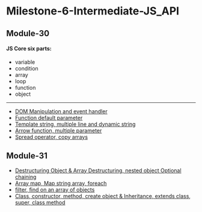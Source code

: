 # Milestone-6-Intermediate-JS_API

## Module-30
####  JS Core six parts:
  * variable
  * condition
  * array
  * loop
  * function
  * object
<hr>

* <a href="https://github.com/Polin-Rahman/Milestone-6-Intermediate-JS_API/tree/main/module-30/dom-manipulation" target="_blank">DOM Manipulation and event handler</a>
* <a href="https://github.com/Polin-Rahman/Milestone-6-Intermediate-JS_API/tree/main/module-30/default-parameter" target="_blank">Function default parameter</a>
* <a href="https://github.com/Polin-Rahman/Milestone-6-Intermediate-JS_API/tree/main/module-30/template-string" target="_blank">Template string, multiple line and dynamic string</a>
* <a href="https://github.com/Polin-Rahman/Milestone-6-Intermediate-JS_API/tree/main/module-30/arrow-function" target="_blank">Arrow function, multiple parameter</a>
* <a href="https://github.com/Polin-Rahman/Milestone-6-Intermediate-JS_API/tree/main/module-30/spread-operator" target="_blank">Spread operator, copy arrays</a>

## Module-31
* <a href="https://github.com/Polin-Rahman/Milestone-6-Intermediate-JS_API/tree/main/module-31/Destructuring" target="_blank">Destructuring Object & Array Destructuring, nested object Optional chaining</a>
* <a href="https://github.com/Polin-Rahman/Milestone-6-Intermediate-JS_API/tree/main/module-31/Array-map" target="_blank">Array map, Map string array, foreach</a>
* <a href="https://github.com/Polin-Rahman/Milestone-6-Intermediate-JS_API/tree/main/module-31/filter-find" target="_blank">filter, find on an array of objects</a>
* <a href="https://github.com/Polin-Rahman/Milestone-6-Intermediate-JS_API/tree/main/module-31/class" target="_blank">Class, constructor, method, create object & Inheritance, extends class, super, class method</a>





